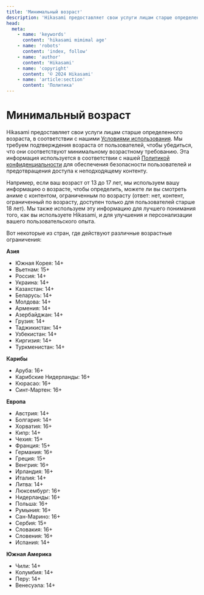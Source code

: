 ```yaml
---
title: 'Минимальный возраст'
description: 'Hikasami предоставляет свои услуги лицам старше определенного возраста, в соответствии с нашими Условиями использования'
head:
  meta:
    - name: 'keywords'
      content: 'hikasami mimimal age'
    - name: 'robots'
      content: 'index, follow'
    - name: 'author'
      content: 'Hikasami'
    - name: 'copyright'
      content: '© 2024 Hikasami'
    - name: 'article:section'
      content: 'Политика'
---
```


# Минимальный возраст

Hikasami предоставляет свои услуги лицам старше определенного возраста, в соответствии с нашими [Условиями использования](/policy/terms). Мы требуем подтверждения возраста от пользователей, чтобы убедиться, что они соответствуют минимальному возрастному требованию. Эта информация используется в соответствии с нашей [Политикой конфиденциальности](/policy/privacy) для обеспечения безопасности пользователей и предотвращения доступа к неподходящему контенту.

Например, если ваш возраст от 13 до 17 лет, мы используем вашу информацию о возрасте, чтобы определить, можете ли вы смотреть аниме с контентом, ограниченным по возрасту (ответ: нет, контент, ограниченный по возрасту, доступен только для пользователей старше 18 лет). Мы также используем эту информацию для лучшего понимания того, как вы используете Hikasami, и для улучшения и персонализации вашего пользовательского опыта.

Вот некоторые из стран, где действуют различные возрастные ограничения:

**Азия**

- Южная Корея: 14+
- Вьетнам: 15+
- Россия: 14+
- Украина: 14+
- Казахстан: 14+
- Беларусь: 14+
- Молдова: 14+
- Армения: 14+
- Азербайджан: 14+
- Грузия: 14+
- Таджикистан: 14+
- Узбекистан: 14+
- Киргизия: 14+
- Туркменистан: 14+

**Карибы**

- Аруба: 16+
- Карибские Нидерланды: 16+
- Кюрасао: 16+
- Синт-Мартен: 16+

**Европа**

- Австрия: 14+
- Болгария: 14+
- Хорватия: 16+
- Кипр: 14+
- Чехия: 15+
- Франция: 15+
- Германия: 16+
- Греция: 15+
- Венгрия: 16+
- Ирландия: 16+
- Италия: 14+
- Литва: 14+
- Люксембург: 16+
- Нидерланды: 16+
- Польша: 16+
- Румыния: 16+
- Сан-Марино: 16+
- Сербия: 15+
- Словакия: 16+
- Словения: 16+
- Испания: 14+

**Южная Америка**

- Чили: 14+
- Колумбия: 14+
- Перу: 14+
- Венесуэла: 14+
